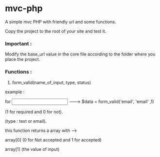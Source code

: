 # mvc-php
A simple mvc PHP with friendly url and some functions.

Copy the project to the root of your site and test it.

### Important :

Modify the base_url value in the core file according to the folder where you place the project.

### Functions :

1. form_valid(name_of_input, type, status)

example : 

for <input type="email" name="email" required />  ---> $data = form_valid('email', 'email' ,1)

(1 for required and 0 for not).

(type : text or email).

this function returns a array with --> 

array[0] (0 for Not accepted and 1 for accepted)

array[1] (the value of input)
